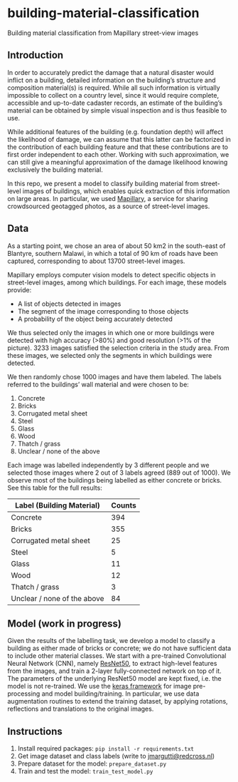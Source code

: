 # building-material-classification
Building material classification from Mapillary street-view images

## Introduction
In order to accurately predict the damage that a natural disaster would inflict on a building, detailed information on the building’s structure and composition material(s) is required. While all such information is virtually impossible to collect on a country level, since it would require complete, accessible and up-to-date cadaster records, an estimate of the building’s material can be obtained by simple visual inspection and is thus feasible to use.

While additional features of the building (e.g. foundation depth) will affect the likelihood of damage, we can assume that this latter can be factorized in the contribution of each building feature and that these contributions are to first order independent to each other. Working with such approximation, we can still give a meaningful approximation of the damage likelihood knowing exclusively the building material.

In this repo, we present a model to classify building material from street-level images of buildings, which enables quick extraction of this information on large areas. In particular, we used [Mapillary](https://www.mapillary.com/app/), a service for sharing crowdsourced geotagged photos, as a source of street-level images.

## Data
As a starting point, we chose an area of about 50 km2 in the south-east of Blantyre, southern Malawi, in which a total of 90 km of roads have been captured, corresponding to about 13700 street-level images. 

Mapillary employs computer vision models to detect specific objects in street-level images, among which buildings. For each image, these models provide:
* A list of objects detected in images
* The segment of the image corresponding to those objects
* A probability of the object being accurately detected 

We thus selected only the images in which one or more buildings were detected with high accuracy (>80%) and good resolution (>1% of the picture). 3233 images satisfied the selection criteria in the study area. From these images, we selected only the segments in which buildings were detected.

We then randomly chose 1000 images and have them labeled. The labels referred to the buildings’ wall material and were chosen to be:
1. Concrete
2. Bricks
3. Corrugated metal sheet
4. Steel
5. Glass
6. Wood
7. Thatch / grass
8. Unclear / none of the above

Each image was labelled independently by 3 different people and we selected those images where 2 out of 3 labels agreed (889 out of 1000). We observe most of the buildings being labelled as either concrete or bricks. See this table for the full results:

| Label (Building Material) | Counts |
| ------------- | ------------- |
| Concrete  | 394  |
| Bricks  | 355  |
| Corrugated metal sheet | 25  |
| Steel  | 5  |
| Glass  | 11  |
| Wood  | 12  |
| Thatch / grass | 3  |
| Unclear / none of the above | 84  |

## Model (work in progress)

Given the results of the labelling task, we develop a model to classify a building as either made of bricks or concrete; we do not have sufficient data to include other material classes. We start with a pre-trained Convolutional Neural Network (CNN), namely [ResNet50](https://arxiv.org/abs/1512.03385), to extract high-level features from the images, and train a 2-layer fully-connected network on top of it. The parameters of the underlying ResNet50 model are kept fixed, i.e. the model is not re-trained.
We use the [keras framework](https://keras.io/) for image pre-processing and model building/training. In particular, we use data augmentation routines to extend the training dataset, by applying rotations, reflections and translations to the original images.

## Instructions
1. Install required packages: `pip install -r requirements.txt`
2. Get image dataset and class labels (write to jmargutti@redcross.nl)
3. Prepare dataset for the model: `prepare_dataset.py` 
3. Train and test the model: `train_test_model.py` 

